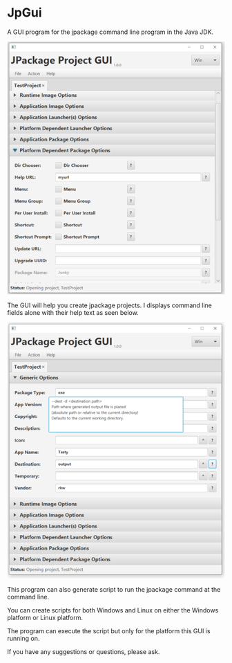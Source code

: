 # JpGui
A GUI program for the jpackage command line program in the Java JDK.

![jpgui image](src/images/jpgui.png?raw=true)

The GUI will help you create jpackage projects.  I displays command line fields alone with their help text as seen below.

![jpgui image with field help](src/images/jpGui_help.png?raw=true)

This program can also generate script to run the jpackage command at the command line.

You can create scripts for both Windows and Linux on either the Windows platform or Linux platform.

The program can execute the script but only for the platform this GUI is running on.

If you have any suggestions or questions, please ask.